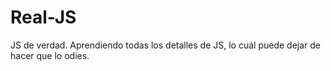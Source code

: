 # Real-JS
JS de verdad. Aprendiendo todas los detalles de JS, lo cuál puede dejar de hacer que lo odies.
